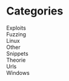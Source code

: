 # Categories

Exploits <br>
Fuzzing <br>
Linux <br>
Other <br>
Snippets <br>
Theorie <br>
Urls <br>
Windows <br>

